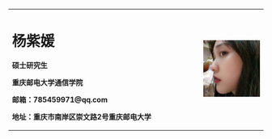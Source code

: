 <table border="0">
  <tr>
    <td width="75%">
      <h1>杨紫媛</h1>
      <p><b>硕士研究生</b></p>
      <p><b>重庆邮电大学通信学院</b></p>
      <p><b>邮箱：785459971@qq.com</b></p>
      <p><b>地址：重庆市南岸区崇文路2号重庆邮电大学</b></p>
    </td>
    <td width="25%">
      <img src="/yzy.jpg" width="100%">
    </td>
  </tr>
</table>
